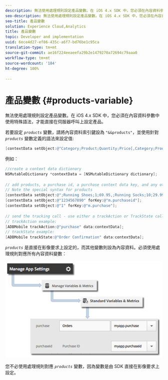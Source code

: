 ```yaml
---
description: 無法使用處理規則設定產品變數。在 iOS 4.x SDK 中，您必須在內容資料參數中使用特殊語法，才能直接在伺服器呼叫上設定產品。
seo-description: 無法使用處理規則設定產品變數。在 iOS 4.x SDK 中，您必須在內容資料參數中使用特殊語法，才能直接在伺服器呼叫上設定產品。
seo-title: 產品變數
solution: Experience Cloud,Analytics
title: 產品變數
topic: Developer and implementation
uuid: 6ece4d27-ef86-435c-a6f7-bd76be1c95ca
translation-type: tm+mt
source-git-commit: ae16f224eeaeefa29b2e1479270a72694c79aaa0
workflow-type: tm+mt
source-wordcount: '184'
ht-degree: 100%

---
```



# 產品變數 {#products-variable}

無法使用處理規則設定產品變數。在 iOS 4.x SDK 中，您必須在內容資料參數中使用特殊語法，才能直接在伺服器呼叫上設定產品。

若要設定 *`products`* 變數，請將內容資料索引鍵設為 `"&&products"`，並使用針對 *`products`* 變數定義的語法來設定值:

```objective-c
[contextData setObject:@"Category;Product;Quantity;Price[,Category;Product;Quantity;Price]" forKey:@"&&products"];
```

例如：

```objective-c
//create a context data dictionary 
NSMutableDictionary *contextData = [NSMutableDictionary dictionary]; 
 
// add products, a purchase id, a purchase context data key, and any other data you want to collect. 
// Note the special syntax for products 
[contextData setObject:@";Running Shoes;1;69.95,;Running Socks;10;29.99" forKey:@"&&products"]; 
[contextData setObject:@"1234567890" forKey:@"m.purchaseid"]; 
[contextData setObject:@"1" forKey:@"m.purchase"]; 
 
// send the tracking call - use either a trackAction or TrackState call. 
// trackAction example: 
[ADBMobile trackAction:@"purchase" data:contextData]; 
// trackState example: 
[ADBMobile trackState:@"Order Confirmation" data:contextData]; 
```

*`products`* 是直接在影像要求上設定的，而其他變數則設為內容資料。必須使用處理規則對應所有內容資料變數：

![](assets/map-products.png)

您不必使用處理規則對應 *`products`* 變數，因為變數是由 SDK 直接在影像要求上設定。

